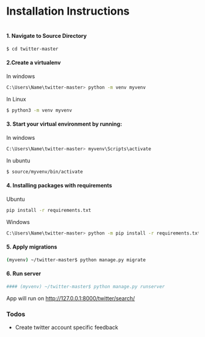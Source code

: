 # Installation Instructions
#
#### 1. Navigate to Source Directory
```sh 
$ cd twitter-master
```

#### 2.Create a virtualenv
In windows
```sh
C:\Users\Name\twitter-master> python -m venv myvenv 
```
In Linux
```sh
$ python3 -m venv myvenv
```

#### 3. Start your virtual environment by running:
In windows
```sh
C:\Users\Name\twitter-master> myvenv\Scripts\activate
```
In ubuntu
```sh
$ source/myvenv/bin/activate
```
#### 4. Installing packages with requirements
Ubuntu
```sh
pip install -r requirements.txt
```
Windows
```sh
C:\Users\Name\twitter-master> python -m pip install -r requirements.txt
  ```
  
#### 5. Apply migrations
```sh
(myvenv) ~/twitter-master$ python manage.py migrate
```
#### 6. Run server
```sh
#### (myvenv) ~/twitter-master$ python manage.py runserver
```
 App will run on http://127.0.0.1:8000/twitter/search/

### Todos

 - Create twitter account specific feedback
 
